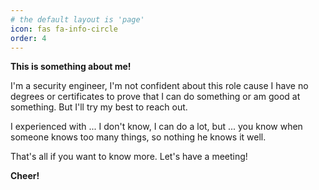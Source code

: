 ```yaml
---
# the default layout is 'page'
icon: fas fa-info-circle
order: 4
---
```


**This is something about me!**

I'm a security engineer, I'm not confident about this role cause I have no degrees or certificates to prove that I can do something or am good at something. But I'll try my best to reach out.

I experienced with ... I don't know, I can do a lot, but ... you know when someone knows too many things, so nothing he knows it well.

That's all if you want to know more. Let's have a meeting!

**Cheer!**

